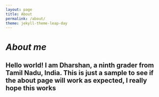 ```yaml
---
layout: page
title: About
permalink: /about/
theme: jekyll-theme-leap-day
---
```

# ***About me***
## Hello world! I am Dharshan, a ninth grader from Tamil Nadu, India. This is just a sample to see if the about page will work as expected, I really hope this works
